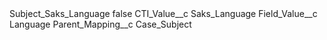 <?xml version="1.0" encoding="UTF-8"?>
<CustomMetadata xmlns="http://soap.sforce.com/2006/04/metadata" xmlns:xsi="http://www.w3.org/2001/XMLSchema-instance" xmlns:xsd="http://www.w3.org/2001/XMLSchema">
    <label>Subject_Saks_Language</label>
    <protected>false</protected>
    <values>
        <field>CTI_Value__c</field>
        <value xsi:type="xsd:string">Saks_Language</value>
    </values>
    <values>
        <field>Field_Value__c</field>
        <value xsi:type="xsd:string">Language</value>
    </values>
    <values>
        <field>Parent_Mapping__c</field>
        <value xsi:type="xsd:string">Case_Subject</value>
    </values>
</CustomMetadata>
